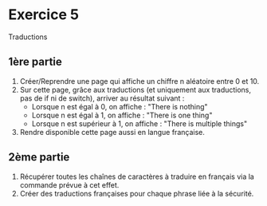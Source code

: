 # Exercice 5

Traductions

## 1ère partie

1. Créer/Reprendre une page qui affiche un chiffre n aléatoire entre 0 et 10.
2. Sur cette page, grâce aux traductions (et uniquement aux traductions, pas de if ni de switch), arriver au résultat suivant :
   - Lorsque n est égal à 0, on affiche : "There is nothing"
   - Lorsque n est égal à 1, on affiche : "There is one thing"
   - Lorsque n est supérieur à 1, on affiche : "There is multiple things"
3. Rendre disponible cette page aussi en langue française.

## 2ème partie

1. Récupérer toutes les chaînes de caractères à traduire en français via la commande prévue à cet effet.
2. Créer des traductions françaises pour chaque phrase liée à la sécurité.